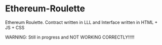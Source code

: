 Ethereum-Roulette
=================

Ethereum Roulette. Contract written in LLL and Interface written in HTML + JS + CSS

WARNING: Still in progress and NOT WORKING CORRECTLY!!!!!
